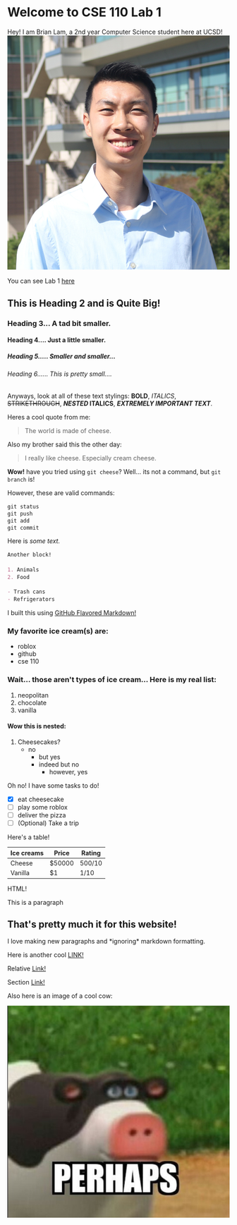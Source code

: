 # Welcome to CSE 110 Lab 1

Hey! I am Brian Lam, a 2nd year Computer Science student here at UCSD! 
![Portrait](assets/BrianLam.jpg)

You can see Lab 1 [here](https://canvas.ucsd.edu/courses/21783/assignments/255474)

## This is Heading 2 and is Quite Big!
### Heading 3... A tad bit smaller.
#### Heading 4.... Just a little smaller.
##### Heading 5..... Smaller and smaller...
###### Heading 6...... This is pretty small....


Anyways, look at all of these text stylings: **BOLD**, *ITALICS*, ~~STRIKETHROUGH~~, **_NESTED_ ITALICS**, ***EXTREMELY IMPORTANT TEXT***.

Heres a cool quote from me:
>The world is made of cheese.

Also my brother said this the other day:
> I really like cheese. Especially cream cheese.

**Wow!** have you tried using `git cheese`? Well... its not a command, but `git branch` is!

However, these are valid commands:
```
git status
git push
git add
git commit
```

Here is *some text.*

```markdown
Another block!

1. Animals
2. Food

- Trash cans
- Refrigerators
```

I built this using [GitHub Flavored Markdown!](https://docs.github.com/en/free-pro-team@latest/github/writing-on-github/basic-writing-and-formatting-syntax)

### My favorite ice cream(s) are:
- roblox
- github
- cse 110


### Wait... those aren't types of ice cream... Here is my real list:
1. neopolitan
2. chocolate
3. vanilla

#### Wow this is nested:
1. Cheesecakes?
   - no
     - but yes
     - indeed but no
       - however, yes

Oh no! I have some tasks to do!
- [X] eat cheesecake
- [ ] play some roblox
- [ ] deliver the pizza
- [ ] \(Optional) Take a trip

Here's a table!

| Ice creams      | Price |  Rating   |
| ----------- | ----------- | ----------- |
| Cheese      | $50000       | 500/10   |
| Vanilla   | $1        |  1/10    |

HTML!
<p> This is a paragraph </p>

## That's pretty much it for this website!

I love making new paragraphs and \*ignoring\* markdown formatting.

Here is another cool [LINK!](https://www.youtube.com/watch?v=dQw4w9WgXcQ)

Relative [Link!](secondPage.md)

Section [Link!](https://github.com/brilam8/cse110_lab1/blob/gh-pages/README.md#this-is-heading-2)

Also here is an image of a cool cow:

![cow](assets/perhaps.jpg)
